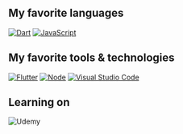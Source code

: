 ## My favorite languages
[![Dart](https://img.shields.io/badge/dart-%230175C2.svg?style=for-the-badge&logo=dart&logoColor=white)](https://dart.dev/)
[![JavaScript](https://img.shields.io/badge/JavaScript-F7DF1E?style=for-the-badge&logo=javascript&logoColor=black)](https://www.javascript.com/)


## My favorite tools & technologies
[![Flutter](https://img.shields.io/badge/Flutter-02569B?style=for-the-badge&logo=flutter&logoColor=white)](https://flutter.dev/)
[![Node](https://img.shields.io/badge/Node.js-43853D?style=for-the-badge&logo=node.js&logoColor=white)](https://nodejs.org/)
[![Visual Studio Code](https://img.shields.io/badge/Visual%20Studio%20Code-0078d7.svg?style=for-the-badge&logo=visual-studio-code&logoColor=white)](https://code.visualstudio.com/)
<!-- [![Shell Script](https://img.shields.io/badge/shell_script-%23121011.svg?style=for-the-badge&logo=gnu-bash&logoColor=white)](https://www.gnu.org/software/bash/) -->

## Learning on
![Udemy](https://img.shields.io/badge/Udemy-A435F0?style=for-the-badge&logo=Udemy&logoColor=white)
